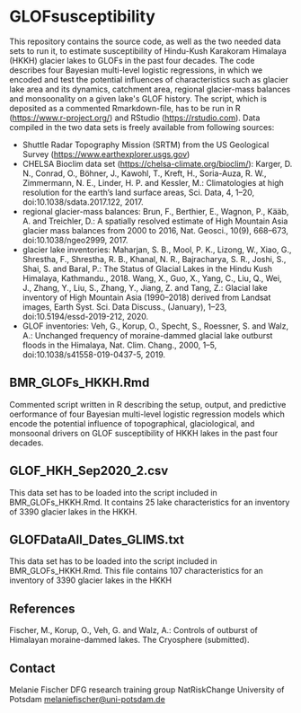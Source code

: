 # GLOFsusceptibility

This repository contains the source code, as well as the two needed data sets to run it, to estimate susceptibility of Hindu-Kush Karakoram Himalaya (HKKH) glacier lakes to GLOFs in the past four decades. The code describes four Bayesian multi-level logistic regressions, in which we encoded and test the potential influences of characteristics such as glacier lake area and its dynamics, catchment area, regional glacier-mass balances and monsoonality on a given lake's GLOF history. The script, which is deposited as a commented Rmarkdown-file, has to be run in R (https://www.r-project.org/) and RStudio (https://rstudio.com). Data compiled in the two data sets is freely available from following sources: 

- Shuttle Radar Topography Mission (SRTM) from the US Geological Survey (https://www.earthexplorer.usgs.gov) 
- CHELSA Bioclim data set (https://chelsa-climate.org/bioclim/): Karger, D. N., Conrad, O., Böhner, J., Kawohl, T., Kreft, H., Soria-Auza, R. W., Zimmermann, N. E., Linder, H. P. and Kessler, M.: Climatologies at high resolution for the earth’s land surface areas, Sci. Data, 4, 1–20, doi:10.1038/sdata.2017.122, 2017. 
- regional glacier-mass balances: Brun, F., Berthier, E., Wagnon, P., Kääb, A. and Treichler, D.: A spatially resolved estimate of High Mountain Asia glacier mass balances from 2000 to 2016, Nat. Geosci., 10(9), 668–673, doi:10.1038/ngeo2999, 2017.
- glacier lake inventories: Maharjan, S. B., Mool, P. K., Lizong, W., Xiao, G., Shrestha, F., Shrestha, R. B., Khanal, N. R., Bajracharya, S. R., Joshi, S., Shai, S. and Baral, P.: The Status of Glacial Lakes in the Hindu Kush Himalaya, Kathmandu., 2018.
Wang, X., Guo, X., Yang, C., Liu, Q., Wei, J., Zhang, Y., Liu, S., Zhang, Y., Jiang, Z. and Tang, Z.: Glacial lake inventory of High Mountain Asia (1990–2018) derived from Landsat images, Earth Syst. Sci. Data Discuss., (January), 1–23, doi:10.5194/essd-2019-212, 2020.
- GLOF inventories: Veh, G., Korup, O., Specht, S., Roessner, S. and Walz, A.: Unchanged frequency of moraine-dammed glacial lake outburst floods in the Himalaya, Nat. Clim. Chang., 2000, 1–5, doi:10.1038/s41558-019-0437-5, 2019.


## BMR_GLOFs_HKKH.Rmd

Commented script written in R describing the setup, output, and predictive oerformance of four Bayesian multi-level logistic regression models which encode the potential influence of topographical, glaciological, and monsoonal drivers on GLOF susceptibility of HKKH lakes in the past four decades.

## GLOF_HKH_Sep2020_2.csv

This data set has to be loaded into the script included in BMR_GLOFs_HKKH.Rmd. It contains 25 lake characteristics for an inventory of 3390 glacier lakes in the HKKH. 

## GLOFDataAll_Dates_GLIMS.txt

This data set has to be loaded into the script included in BMR_GLOFs_HKKH.Rmd. This file contains 107 characteristics for an inventory of 3390 glacier lakes in the HKKH

## References

Fischer, M., Korup, O., Veh, G. and Walz, A.: Controls of outburst of Himalayan moraine-dammed lakes. The Cryosphere (submitted).

## Contact

Melanie Fischer
DFG research training group NatRiskChange
University of Potsdam
melaniefischer@uni-potsdam.de
